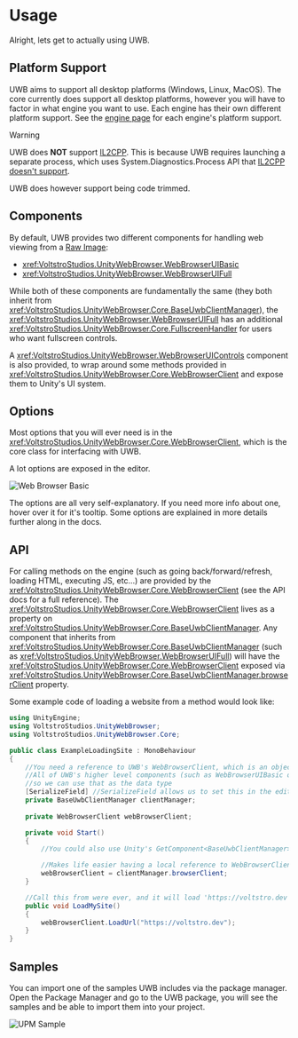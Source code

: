 # Usage

Alright, lets get to actually using UWB.

## Platform Support

UWB aims to support all desktop platforms (Windows, Linux, MacOS). The core currently does support all desktop platforms, however you will have to factor in what engine you want to use. Each engine has their own different platform support. See the [engine page](engines.md) for each engine's platform support.

> [!WARNING]
> UWB does **NOT** support [IL2CPP](https://docs.unity3d.com/Manual/IL2CPP.html). This is because UWB requires launching a separate process, which uses System.Diagnostics.Process API that [IL2CPP doesn't support](https://docs.unity3d.com/2021.3/Documentation/Manual/ScriptingRestrictions.html).
>
> UWB does however support being code trimmed.

## Components

By default, UWB provides two different components for handling web viewing from a [Raw Image](https://docs.unity3d.com/2021.3/Documentation/Manual/script-RawImage.html):

- <xref:VoltstroStudios.UnityWebBrowser.WebBrowserUIBasic>
- <xref:VoltstroStudios.UnityWebBrowser.WebBrowserUIFull>

While both of these components are fundamentally the same (they both inherit from <xref:VoltstroStudios.UnityWebBrowser.Core.BaseUwbClientManager>), the <xref:VoltstroStudios.UnityWebBrowser.WebBrowserUIFull> has an additional <xref:VoltstroStudios.UnityWebBrowser.Core.FullscreenHandler> for users who want fullscreen controls.

A <xref:VoltstroStudios.UnityWebBrowser.WebBrowserUIControls> component is also provided, to wrap around some methods provided in <xref:VoltstroStudios.UnityWebBrowser.Core.WebBrowserClient> and expose them to Unity's UI system.

## Options

Most options that you will ever need is in the <xref:VoltstroStudios.UnityWebBrowser.Core.WebBrowserClient>, which is the core class for interfacing with UWB.

A lot options are exposed in the editor.

![Web Browser Basic](~/assets/images/articles/user/usage/UWBOptions.webp)

The options are all very self-explanatory. If you need more info about one, hover over it for it's tooltip. Some options are explained in more details further along in the docs.

## API

For calling methods on the engine (such as going back/forward/refresh, loading HTML, executing JS, etc...) are provided by the <xref:VoltstroStudios.UnityWebBrowser.Core.WebBrowserClient> (see the API docs for a full reference). The <xref:VoltstroStudios.UnityWebBrowser.Core.WebBrowserClient> lives as a property on <xref:VoltstroStudios.UnityWebBrowser.Core.BaseUwbClientManager>. Any component that inherits from <xref:VoltstroStudios.UnityWebBrowser.Core.BaseUwbClientManager> (such as <xref:VoltstroStudios.UnityWebBrowser.WebBrowserUIFull>) will have the <xref:VoltstroStudios.UnityWebBrowser.Core.WebBrowserClient> exposed via <xref:VoltstroStudios.UnityWebBrowser.Core.BaseUwbClientManager.browserClient> property.

Some example code of loading a website from a method would look like:

```csharp
using UnityEngine;
using VoltstroStudios.UnityWebBrowser;
using VoltstroStudios.UnityWebBrowser.Core;

public class ExampleLoadingSite : MonoBehaviour
{
    //You need a reference to UWB's WebBrowserClient, which is an object kept on BaseUwbClientManager
    //All of UWB's higher level components (such as WebBrowserUIBasic or WebBrowserUIFull) inherit from BaseUwbClientManager
    //so we can use that as the data type
    [SerializeField] //SerializeField allows us to set this in the editor
    private BaseUwbClientManager clientManager;
        
    private WebBrowserClient webBrowserClient;

    private void Start()
    {
        //You could also use Unity's GetComponent<BaseUwbClientManager>() method if this script exists on the same object.

        //Makes life easier having a local reference to WebBrowserClient
        webBrowserClient = clientManager.browserClient;
    }

    //Call this from were ever, and it will load 'https://voltstro.dev'
    public void LoadMySite()
    {
        webBrowserClient.LoadUrl("https://voltstro.dev");
    }
}
```

## Samples

You can import one of the samples UWB includes via the package manager. Open the Package Manager and go to the UWB package, you will see the samples and be able to import them into your project.

![UPM Sample](~/assets/images/articles/user/usage/UPMSamples.webp)
